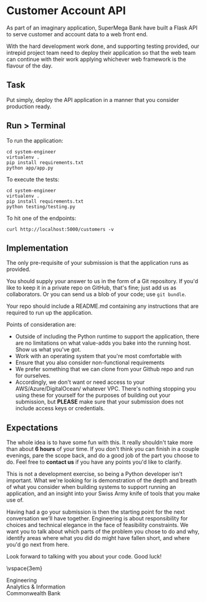 Customer Account API
====================

As part of an imaginary application, SuperMega Bank have built a Flask API to
serve customer and account data to a web front end.

With the hard development work done, and supporting testing provided, our intrepid
project team need to deploy their application so that the web team can continue
with their work applying whichever web framework is the flavour of the day.

Task
----

Put simply, deploy the API application in a manner that you consider production
ready.

Run > Terminal
--------------

To run the application:

```shell
cd system-engineer
virtualenv .
pip install requirements.txt
python app/app.py
```

To execute the tests:

```shell
cd system-engineer
virtualenv .
pip install requirements.txt
python testing/testing.py
```

To hit one of the endpoints:

```shell
curl http://localhost:5000/customers -v
```

Implementation
--------------

The only pre-requisite of your submission is that the application runs as provided.

You should supply your answer to us in the form of a Git repository. If you'd
like to keep it in a private repo on GitHub, that's fine; just add us as
collaborators. Or you can send us a blob of your code; use `git bundle`.

Your repo should include a README.md containing any instructions that are required
to run up the application.

Points of consideration are:

* Outside of including the Python runtime to support the application, there are
  no limitations on what value-adds you bake into the running host. Show us what
  you've got.
* Work with an operating system that you're most comfortable with
* Ensure that you also consider non-functional requirements
* We prefer something that we can clone from your Github repo and run for
  ourselves.
* Accordingly, we don't want or need access to your AWS/Azure/DigitalOcean/
  whatever VPC. There's nothing stopping you using these for yourself for the
  purposes of building out your submission, but **PLEASE** make sure that your
  submission does not include access keys or credentials.

Expectations
------------

The whole idea is to have some fun with this. It really shouldn't take more
than about **6 hours** of your time. If you don't think you can finish in a
couple evenings, pare the scope back, and do a good job of the part you choose
to do. Feel free to **contact us** if you have any points you'd like to
clarify.

This is not a development exercise, so being a Python developer isn't important.
What we're looking for is demonstration of the depth and breath of what you
consider when building systems to support running an application, and an insight
into your Swiss Army knife of tools that you make use of.

Having had a go your submission is then the starting point for the next
conversation we'll have together. Engineering is about responsibility for
choices and technical elegance in the face of feasibility constraints. We want
you to talk about which parts of the problem you chose to do and why, identify
areas where what you did do might have fallen short, and where you'd go next
from here.

Look forward to talking with you about your code. Good luck!

\vspace{3em}


Engineering  
Analytics & Information  
Commonwealth Bank
